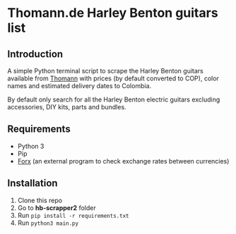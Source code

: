 # Thomann.de Harley Benton guitars list

## Introduction

A simple Python terminal script to scrape the Harley Benton guitars available from [Thomann](https://thomann.de) with prices (by default converted to COP), color names and estimated delivery dates to Colombia.

By default only search for all the Harley Benton electric guitars excluding accessories, DIY kits, parts and bundles.

## Requirements

- Python 3
- Pip
- [Forx](https://github.com/Gbox4/forx) (an external program to check exchange rates between currencies)

## Installation

1. Clone this repo
2. Go to **hb-scrapper2** folder
3. Run `pip install -r requirements.txt`
4. Run `python3 main.py`
